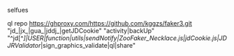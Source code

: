 selfues


ql repo https://ghproxy.com/https://github.com/kggzs/faker3.git "jd_|jx_|gua_|jddj_|getJDCookie" "activity|backUp" "^jd[^_]|USER|function|utils|sendNotify|ZooFaker_Necklace.js|jdCookie.js|JDJRValidator_|sign_graphics_validate|ql|share"
